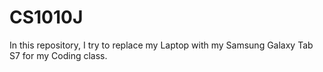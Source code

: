 # CS1010J

In this repository, I try to replace my Laptop with my Samsung Galaxy Tab S7 for my Coding class.